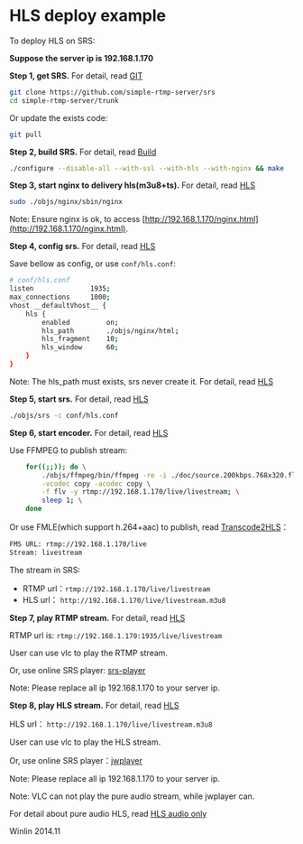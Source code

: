 # HLS deploy example

To deploy HLS on SRS:

<strong>Suppose the server ip is 192.168.1.170</strong>

<strong>Step 1, get SRS.</strong> For detail, read [GIT][GIT]

```bash
git clone https://github.com/simple-rtmp-server/srs
cd simple-rtmp-server/trunk
```

Or update the exists code:

```bash
git pull
```

<strong>Step 2, build SRS.</strong> For detail, read [Build][Build]

```bash
./configure --disable-all --with-ssl --with-hls --with-nginx && make
```

<strong>Step 3, start nginx to delivery hls(m3u8+ts).</strong> For detail, read [HLS](https://github.com/simple-rtmp-server/srs/wiki/v1_EN_DeliveryHLS)

```bash
sudo ./objs/nginx/sbin/nginx
```

Note: Ensure nginx is ok, to access [http://192.168.1.170/nginx.html](http://192.168.1.170/nginx.html).

<strong>Step 4, config srs.</strong> For detail, read [HLS](https://github.com/simple-rtmp-server/srs/wiki/v1_EN_DeliveryHLS)

Save bellow as config, or use `conf/hls.conf`:

```bash
# conf/hls.conf
listen              1935;
max_connections     1000;
vhost __defaultVhost__ {
    hls {
        enabled         on;
        hls_path        ./objs/nginx/html;
        hls_fragment    10;
        hls_window      60;
    }
}
```

Note: The hls_path must exists, srs never create it. For detail, 
read [HLS](https://github.com/simple-rtmp-server/srs/wiki/v1_EN_DeliveryHLS)

<strong>Step 5, start srs.</strong> For detail, read [HLS](https://github.com/simple-rtmp-server/srs/wiki/v1_EN_DeliveryHLS)

```bash
./objs/srs -c conf/hls.conf
```

<strong>Step 6, start encoder.</strong> For detail, read [HLS](https://github.com/simple-rtmp-server/srs/wiki/v1_EN_DeliveryHLS)

Use FFMPEG to publish stream:

```bash
    for((;;)); do \
        ./objs/ffmpeg/bin/ffmpeg -re -i ./doc/source.200kbps.768x320.flv \
        -vcodec copy -acodec copy \
        -f flv -y rtmp://192.168.1.170/live/livestream; \
        sleep 1; \
    done
```

Or use FMLE(which support h.264+aac) to publish, read 
[Transcode2HLS](https://github.com/simple-rtmp-server/srs/wiki/v1_EN_SampleTranscode2HLS)：

```bash
FMS URL: rtmp://192.168.1.170/live
Stream: livestream
```

The stream in SRS:
* RTMP url：`rtmp://192.168.1.170/live/livestream`
* HLS url： `http://192.168.1.170/live/livestream.m3u8`

<strong>Step 7, play RTMP stream.</strong> For detail, read [HLS](https://github.com/simple-rtmp-server/srs/wiki/v1_EN_DeliveryHLS)

RTMP url is: `rtmp://192.168.1.170:1935/live/livestream`

User can use vlc to play the RTMP stream.

Or, use online SRS player: [srs-player][srs-player]

Note: Please replace all ip 192.168.1.170 to your server ip.

<strong>Step 8, play HLS stream.</strong> For detail, read [HLS](https://github.com/simple-rtmp-server/srs/wiki/v1_EN_DeliveryHLS)

HLS url： `http://192.168.1.170/live/livestream.m3u8`

User can use vlc to play the HLS stream.

Or, use online SRS player：[jwplayer][jwplayer]

Note: Please replace all ip 192.168.1.170 to your server ip.

Note: VLC can not play the pure audio stream, while jwplayer can.

For detail about pure audio HLS, read [HLS audio only](https://github.com/simple-rtmp-server/srs/wiki/v1_EN_DeliveryHLS#hlsaudioonly)

Winlin 2014.11

[RTMP]: https://github.com/simple-rtmp-server/srs/wiki/v1_CN_DeliveryRTMP
[LowLatency]: https://github.com/simple-rtmp-server/srs/wiki/v1_CN_LowLatency
[Ingest]: https://github.com/simple-rtmp-server/srs/wiki/v1_CN_Ingest
[Forward]: https://github.com/simple-rtmp-server/srs/wiki/v1_CN_Forward
[FFMPEG]: https://github.com/simple-rtmp-server/srs/wiki/v1_CN_FFMPEG
[Usage]: https://github.com/simple-rtmp-server/srs/tree/1.0release#usage
[SrsLinuxArm]: https://github.com/simple-rtmp-server/srs/wiki/v1_CN_SrsLinuxArm
[HLS-And-Transcode]: https://github.com/simple-rtmp-server/srs/wiki/v1_CN_DeliveryHLS#hls-and-transcode
[HLS-Audio-Only]: https://github.com/simple-rtmp-server/srs/wiki/v1_CN_DeliveryHLS#hlsaudioonly
[nginx]: http://192.168.1.170:8080/nginx.html
[GIT]: https://github.com/simple-rtmp-server/srs/wiki/v1_EN_Git
[Build]: https://github.com/simple-rtmp-server/srs/wiki/v1_EN_Build
[HLS]: https://github.com/simple-rtmp-server/srs/wiki/v1_EN_DeliveryHLS
[HTTP-Server]: https://github.com/simple-rtmp-server/srs/wiki/v1_EN_HTTPServer
[Transcode2HLS]: https://github.com/simple-rtmp-server/srs/wiki/v1_EN_SampleTranscode2HLS
[srs-player]: http://winlinvip.github.io/srs.release/trunk/research/players/srs_player.html?vhost=__defaultVhost__&autostart=true&server=192.168.1.170&app=live&stream=livestream&port=1935
[srs-player-19350]: http://winlinvip.github.io/srs.release/trunk/research/players/srs_player.html?vhost=__defaultVhost__&autostart=true&server=192.168.1.170&app=live&stream=livestream&port=19350
[srs-player-ff]: http://winlinvip.github.io/srs.release/trunk/research/players/srs_player.html?vhost=__defaultVhost__&autostart=true&server=192.168.1.170&app=live&stream=livestream_ff
[jwplayer]: http://winlinvip.github.io/srs.release/trunk/research/players/jwplayer6.html?vhost=__defaultVhost__&hls_autostart=true&server=192.168.1.170&app=live&stream=livestream&hls_port=8080
[jwplayer-ff]: http://winlinvip.github.io/srs.release/trunk/research/players/jwplayer6.html?vhost=__defaultVhost__&hls_autostart=true&server=192.168.1.170&app=live&stream=livestream_ff&hls_port=8080

